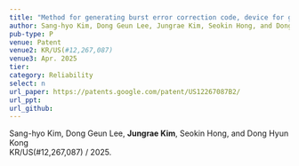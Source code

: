 ```yaml
---
title: "Method for generating burst error correction code, device for generating burst error correction code, and recording medium storing instructions to perform method for generating burst error correction code"
author: Sang-hyo Kim, Dong Geun Lee, Jungrae Kim, Seokin Hong, and Dong Hyun Kong
pub-type: P
venue: Patent
venue2: KR/US(#12,267,087)
venue3: Apr. 2025
tier: 
category: Reliability
select: n
url_paper: https://patents.google.com/patent/US12267087B2/
url_ppt:
url_github:
---
```


Sang-hyo Kim, Dong Geun Lee, **Jungrae Kim**, Seokin Hong, and Dong Hyun Kong<br>
KR/US(#12,267,087) / 2025.
